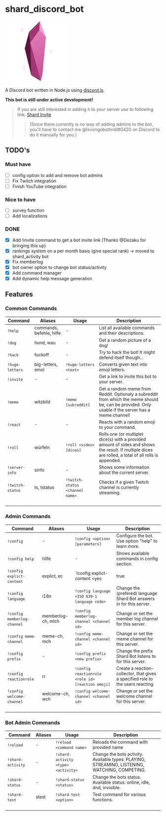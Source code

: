 # shard_discord_bot

<img src="https://raw.githubusercontent.com/lxvongobsthndlE/shard_discord_bot/master/Crystal_Shard.png" alt="Shard Dicord Bot Logo" width="200"/>

A Discord bot written in Node.js using [discord.js](https://github.com/discordjs/discord.js).

**This bot is still under active development!**

> If you are still interested in adding it to your server use to following link: [Shard Invite](https://discord.com/oauth2/authorize?client_id=759925230017052674&scope=bot&permissions=1577057495 "Invite Shard Bot to your Discord Server")
>> (Since there currently is no way of adding admins to the bot, you'll have to contact me @lxvongobsthndl#0420 on Discord to do it manually for you.)

## TODO's

### Must have

- [ ] config option to add and remove bot admins
- [ ] Fix Twitch integration
- [ ] Finish YouTube integration

### Nice to have

- [ ] survey function
- [ ] Add localizations

### DONE

- [x] Add !invite command to get a bot invite link (Thanks @Dezaku for bringing this up)
- [x] rankings system on a per month basis (give special rank) -> moved to shard_activity bot
- [x] Fix memberlog
- [x] bot owner option to change bot status/activity
- [x] Add command manager
- [x] Add dynamic help message generation

## Features

### Common Commands

| Command | Aliases | Usage | Description |
| ------- | ------- | ----- | ----------- |
| `!help` | commands, befehle, hilfe | - | List all available commands and their descriptions. |
| `!dog` | hund, wau | - | Get a random picture of a dog! |
| `!hack` | fuckoff | - | Try to hack the bot! It might defend itself though... |
| `!huge-letters` | big-letters, emol | `!huge-letters <text>` | Converts given text into *emoji* letters. |
| `!invite` | - | - | Get a link to invite this bot to your server. |
| `!meme` | witzbild | `!meme [subreddit]` | Get a random meme from Reddit. Optionaly a subreddit from which the meme should be, can be provided. Only usable if the server has a meme channel! |
| `!react` | - | - | Reacts with a random emoji to your command. |
| `!roll` | würfeln | `!roll <sides> [dices]` | Rolls one (or multiple) dice(s) with a provided amount of sides and shows the result. If multiple dices are rolled, a total of all rolls is appended. |
| `!server-info` | sinfo | - | Shows some information about the current server. |
| `!twitch-status` | ts, tstatus | `!twitch-status <channel name>` | Checks if a given Twitch channel is currently streaming. |
| ` ` |  |  |  |

### Admin Commands

| Command | Aliases | Usage | Description |
| ------- | ------- | ----- | ----------- |
| `!config` | - | `!config <option> [parameters]` | Configure the bot. Use option "help" to learn more. |
| `!config help` | hilfe | - | Shows available commands in config section. |
| `!config explict-content` | explict, ec | `!config explict-content <yes|true|ja|no|false|nein>` | Change the explict-content setting for this server. |
| `!config language` | i18n | `!config language <ISO 639-1 language code>` | Change the (prefered) language Shard Bot answers in for this server. |
| `!config memberlog-channel` | memberlog-ch, mlch | `!config memberlog-channel <channel id>` | Change or set the member log channel for this server. |
| `!config meme-channel` | meme-ch, mch | `!config meme-channel <channel id>` | Change or set the meme channel for this server. |
| `!config prefix` | - | `!config prefix <new prefix>` | Change the prefix Shard Bot listens to for this server. |
| `!config reactionrole` | rr | `!config reactionrole <role id> [reaction emoji]` | Create a reaction-collector, that gives a specified role to the users reacting. |
| `!config welcome-channel` | welcome-ch, wch | `!config welcome-channel <channel id>` | Change or set the welcome channel for this server. |
| ` ` |  |  |  |

### Bot Admin Commands

| Command | Aliases | Usage | Description |
| ------- | ------- | ----- | ----------- |
| `!reload` | - | `!reload <command name>` | Reloads the command with provided name |
| `!shard-activity` | - | `!shard-activity <type> <activity>` | Change the bots activity. Available types: PLAYING, STREAMING, LISTENING, WATCHING, COMPETING. |
| `!shard-status` | - | `!shard-status <status>` | Change the bots status. Available status: online, idle, dnd, invisible. |
| `!shard-test` | stest | `!shard-test <option>` | Test command for various functions. |
| ` ` |  |  |  |